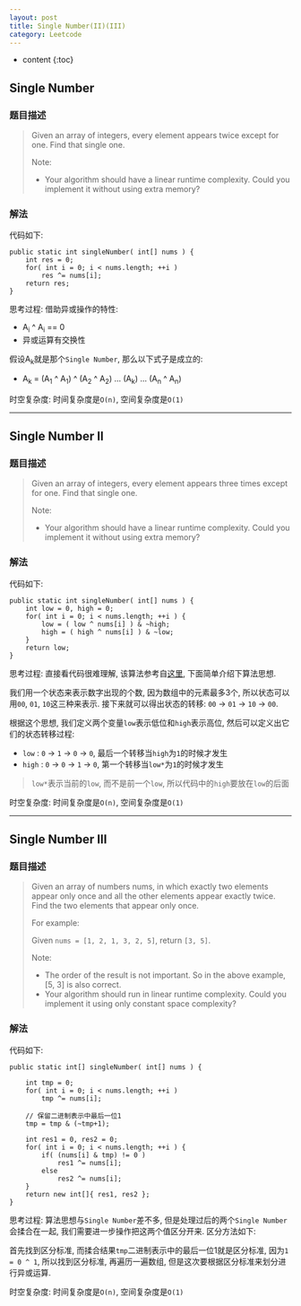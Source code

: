 ```yaml
---
layout: post
title: Single Number(II)(III)
category: Leetcode
---
```


* content
{:toc}

## Single Number

### 题目描述

> Given an array of integers, every element appears twice except for one. Find that single one.
>
> Note:
>
> * Your algorithm should have a linear runtime complexity. Could you implement it without using extra memory?

### 解法

代码如下:

    public static int singleNumber( int[] nums ) {
        int res = 0;
        for( int i = 0; i < nums.length; ++i )
            res ^= nums[i];
        return res;
    }

思考过程: 借助异或操作的特性:

* A<sub>i</sub> ^ A<sub>i</sub> == 0
* 异或运算有交换性

假设A<sub>k</sub>就是那个`Single Number`, 那么以下式子是成立的:

* A<sub>k</sub> = (A<sub>1</sub> ^ A<sub>1</sub>) ^ (A<sub>2</sub> ^ A<sub>2</sub>) ... (A<sub>k</sub>) ... (A<sub>n</sub> ^ A<sub>n</sub>)

时空复杂度: 时间复杂度是`O(n)`, 空间复杂度是`O(1)`

- - -

## Single Number II

### 题目描述

> Given an array of integers, every element appears three times except for one. Find that single one.
>
> Note:
>
> * Your algorithm should have a linear runtime complexity. Could you implement it without using extra memory?

### 解法

代码如下:

    public static int singleNumber( int[] nums ) {
        int low = 0, high = 0;
        for( int i = 0; i < nums.length; ++i ) {
            low = ( low ^ nums[i] ) & ~high;
            high = ( high ^ nums[i] ) & ~low;
        }
        return low;
    }

思考过程: 直接看代码很难理解, 该算法参考自[这里](https://leetcode.com/discuss/6632/challenge-me-thx), 下面简单介绍下算法思想.

我们用一个状态来表示数字出现的个数, 因为数组中的元素最多3个, 所以状态可以用`00`, `01`, `10`这三种来表示. 接下来就可以得出状态的转移: `00` -> `01` -> `10` -> `00`.

根据这个思想, 我们定义两个变量`low`表示低位和`high`表示高位, 然后可以定义出它们的状态转移过程:

* `low` : `0` -> `1` -> `0` -> `0`, 最后一个转移当`high`为`1`的时候才发生
* `high` : `0` -> `0` -> `1` -> `0`, 第一个转移当`low*`为`1`的时候才发生

> `low*`表示当前的`low`, 而不是前一个`low`, 所以代码中的`high`要放在`low`的后面

时空复杂度: 时间复杂度是`O(n)`, 空间复杂度是`O(1)`

- - -

## Single Number III

### 题目描述

> Given an array of numbers nums, in which exactly two elements appear only once and all the other elements appear exactly twice. Find the two elements that appear only once.
>
> For example:
>
> Given `nums = [1, 2, 1, 3, 2, 5]`, return `[3, 5]`.
>
> Note:
>
> * The order of the result is not important. So in the above example, [5, 3] is also correct.
> * Your algorithm should run in linear runtime complexity. Could you implement it using only constant space complexity?


### 解法

代码如下:

    public static int[] singleNumber( int[] nums ) {

        int tmp = 0;
        for( int i = 0; i < nums.length; ++i )
            tmp ^= nums[i];

        // 保留二进制表示中最后一位1
        tmp = tmp & (~tmp+1);

        int res1 = 0, res2 = 0;
        for( int i = 0; i < nums.length; ++i ) {
            if( (nums[i] & tmp) != 0 )
                res1 ^= nums[i];
            else
                res2 ^= nums[i];
        }
        return new int[]{ res1, res2 };
    }

思考过程: 算法思想与`Single Number`差不多, 但是处理过后的两个`Single Number`会揉合在一起, 我们需要进一步操作把这两个值区分开来. 区分方法如下:

首先找到区分标准, 而揉合结果`tmp`二进制表示中的最后一位1就是区分标准, 因为`1 = 0 ^ 1`, 所以找到区分标准, 再遍历一遍数组, 但是这次要根据区分标准来划分进行异或运算.

时空复杂度: 时间复杂度是`O(n)`, 空间复杂度是`O(1)`